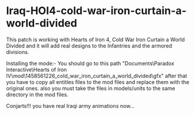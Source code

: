 # Iraq-HOI4-cold-war-iron-curtain-a-world-divided
This patch is working with Hearts of Iron 4, Cold War Iron Curtain a World Divided and it will add real designs to the Infantries and the armored divisions.

Installing the mode:-
You should go to this path "Documents\Paradox Interactive\Hearts of Iron IV\mod\1458561226_cold_war_iron_curtain_a_world_divided\gfx" after that you have to copy all entitles 
files to the mod files and replace them with the original ones.
also you must take the files in models/units to the same directory in the mod files.



Conjarts!!! you have real Iraqi army animations now...
